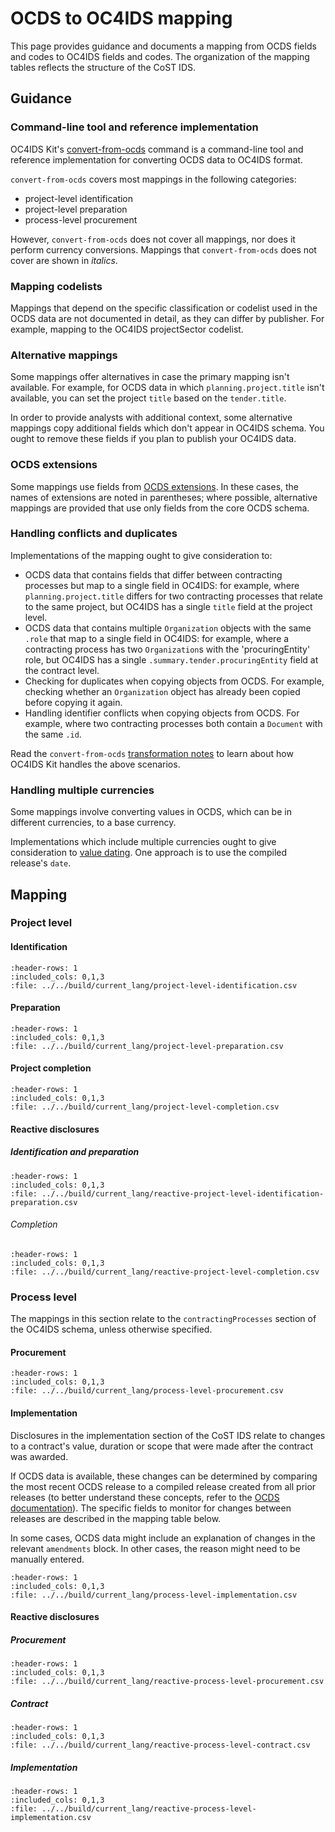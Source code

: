 # OCDS to OC4IDS mapping

<style>
.wy-nav-content {
  max-width: 1200px;
}
</style>

This page provides guidance and documents a mapping from OCDS fields and codes to OC4IDS fields and codes. The organization of the mapping tables reflects the structure of the CoST IDS.

## Guidance

### Command-line tool and reference implementation

OC4IDS Kit's [convert-from-ocds](https://oc4idskit.readthedocs.io/en/latest/cli.html#convert-from-ocds) command is a command-line tool and reference implementation for converting OCDS data to OC4IDS format.

`convert-from-ocds` covers most mappings in the following categories:

* project-level identification
* project-level preparation
* process-level procurement

However, `convert-from-ocds` does not cover all mappings, nor does it perform currency conversions. Mappings that `convert-from-ocds` does not cover are shown in *italics*.

### Mapping codelists

Mappings that depend on the specific classification or codelist used in the OCDS data are not documented in detail, as they can differ by publisher. For example, mapping to the OC4IDS projectSector codelist.

### Alternative mappings

Some mappings offer alternatives in case the primary mapping isn't available. For example, for OCDS data in which `planning.project.title` isn't available, you can set the project `title` based on the `tender.title`.

In order to provide analysts with additional context, some alternative mappings copy additional fields which don't appear in OC4IDS schema. You ought to remove these fields if you plan to publish your OC4IDS data.

### OCDS extensions

Some mappings use fields from [OCDS extensions](https://standard.open-contracting.org/latest/en/guidance/map/extensions/#extensions). In these cases, the names of extensions are noted in parentheses; where possible, alternative mappings are provided that use only fields from the core OCDS schema.

### Handling conflicts and duplicates

Implementations of the mapping ought to give consideration to:

* OCDS data that contains fields that differ between contracting processes but map to a single field in OC4IDS: for example, where `planning.project.title` differs for two contracting processes that relate to the same project, but OC4IDS has a single `title` field at the project level.
* OCDS data that contains multiple `Organization` objects with the same `.role` that map to a single field in OC4IDS: for example, where a contracting process has two `Organization`s with the 'procuringEntity' role, but OC4IDS has a single `.summary.tender.procuringEntity` field at the contract level.
* Checking for duplicates when copying objects from OCDS. For example, checking whether an `Organization` object has already been copied before copying it again.
* Handling identifier conflicts when copying objects from OCDS. For example, where two contracting processes both contain a ``Document`` with the same `.id`.

Read the `convert-from-ocds` [transformation notes](https://oc4idskit.readthedocs.io/en/latest/cli.html#transformation-notes) to learn about how OC4IDS Kit handles the above scenarios.

### Handling multiple currencies

Some mappings involve converting values in OCDS, which can be in different currencies, to a base currency.

Implementations which include multiple currencies ought to give consideration to [value dating](https://en.wikipedia.org/wiki/Value_date). One approach is to use the compiled release's `date`.

## Mapping

### Project level

#### Identification

```{csv-table-no-translate}
:header-rows: 1
:included_cols: 0,1,3
:file: ../../build/current_lang/project-level-identification.csv
```

#### Preparation

```{csv-table-no-translate}
:header-rows: 1
:included_cols: 0,1,3
:file: ../../build/current_lang/project-level-preparation.csv
```

#### Project completion

```{csv-table-no-translate}
:header-rows: 1
:included_cols: 0,1,3
:file: ../../build/current_lang/project-level-completion.csv
```

#### Reactive disclosures

##### Identification and preparation

```{csv-table-no-translate}
:header-rows: 1
:included_cols: 0,1,3
:file: ../../build/current_lang/reactive-project-level-identification-preparation.csv
```

###### Completion

```{csv-table-no-translate}
:header-rows: 1
:included_cols: 0,1,3
:file: ../../build/current_lang/reactive-project-level-completion.csv
```

### Process level

The mappings in this section relate to the `contractingProcesses` section of the OC4IDS schema, unless otherwise specified.

#### Procurement

```{csv-table-no-translate}
:header-rows: 1
:included_cols: 0,1,3
:file: ../../build/current_lang/process-level-procurement.csv
```

#### Implementation

Disclosures in the implementation section of the CoST IDS relate to changes to a contract's value, duration or scope that were made after the contract was awarded.

If OCDS data is available, these changes can be determined by comparing the most recent OCDS release to a compiled release created from all prior releases (to better understand these concepts, refer to the [OCDS documentation](https://standard.open-contracting.org/1.1/en/getting_started/releases_and_records/)). The specific fields to monitor for changes between releases are described in the mapping table below.

In some cases, OCDS data might include an explanation of changes in the relevant `amendments` block. In other cases, the reason might need to be manually entered.

```{csv-table-no-translate}
:header-rows: 1
:included_cols: 0,1,3
:file: ../../build/current_lang/process-level-implementation.csv
```

#### Reactive disclosures

##### Procurement

```{csv-table-no-translate}
:header-rows: 1
:included_cols: 0,1,3
:file: ../../build/current_lang/reactive-process-level-procurement.csv
```

##### Contract

```{csv-table-no-translate}
:header-rows: 1
:included_cols: 0,1,3
:file: ../../build/current_lang/reactive-process-level-contract.csv
```

##### Implementation

```{csv-table-no-translate}
:header-rows: 1
:included_cols: 0,1,3
:file: ../../build/current_lang/reactive-process-level-implementation.csv
```
